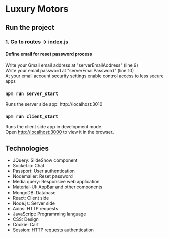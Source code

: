 # Luxury Motors
## Run the project
### 1. Go to routes -> index.js <br />
#### Define email for reset password process
Write your Gmail email address at "serverEmailAddress" (line 9) <br />
Write your email password at "serverEmailPassword" (line 10) <br />
At your email account security settings enable control access to less secure apps

### `npm run server_start`

Runs the server side app: http://localhost:3010

### `npm run client_start`

Runs the client side app in development mode.<br />
Open [http://localhost:3000](http://localhost:3000) to view it in the browser. <br/>

## Technologies
* JQuery: SlideShow component
* Socket.io: Chat
* Passport: User authentication
* Nodemailer: Reset password
* Media query: Responsive web application
* Material-UI: AppBar and other components
* MongoDB: Database
* React: Client side
* Node.js: Server side
* Axios: HTTP requests
* JavaScript: Programming language
* CSS: Design
* Cookie: Cart
* Session: HTTP requests authentication
